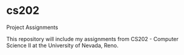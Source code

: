 # cs202
Project Assignments

This repository will include my assignments from CS202 - Computer Science II at the University of Nevada, Reno.
